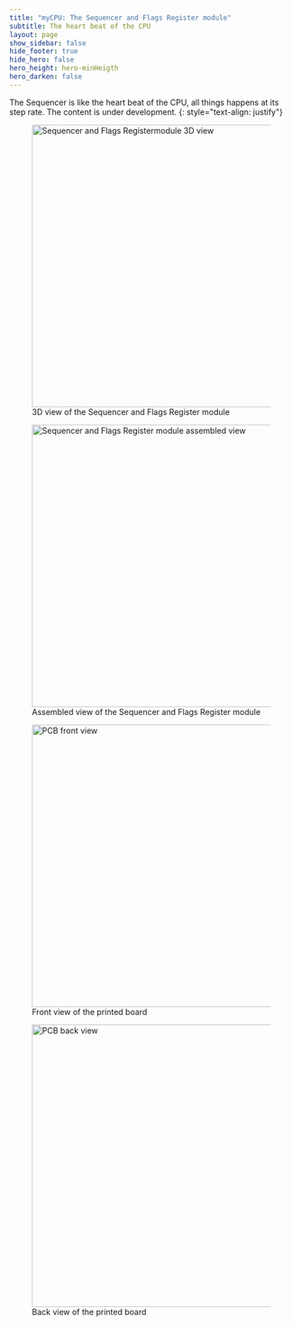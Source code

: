 ```yaml
---
title: "myCPU: The Sequencer and Flags Register module"
subtitle: The heart beat of the CPU
layout: page
show_sidebar: false
hide_footer: true
hide_hero: false
hero_height: hero-minHeigth
hero_darken: false
---
```

The Sequencer is like the heart beat of the CPU, all things happens at its step rate. The content is under development.
{: style="text-align: justify"}

<figure class="center">
    <img src="{{ site.baseurl }}/img/mycpu/modules/flag_register_seq/flag_register_sequencer_3dview.png" alt="Sequencer and Flags Registermodule 3D view" title="3D view of the Sequencer and Flags Register module" width="500px">
    <figcaption>3D view of the Sequencer and Flags Register module</figcaption>
</figure>
<figure class="center">
    <img src="{{ site.baseurl }}/img/mycpu/modules/flag_register_seq/flag_register_sequencer_assembled.png" alt="Sequencer and Flags Register module assembled view" title="Assembled view of the Sequencer and Flags Register module" width="500px">
    <figcaption>Assembled view of the Sequencer and Flags Register module</figcaption>
</figure>
<figure class="center">
    <img src="{{ site.baseurl }}/img/mycpu/modules/flag_register_seq/flag_register_sequencer_clear_front.png" alt="PCB front view" title="Front view of the printed board" width="500px">
    <figcaption>Front view of the printed board</figcaption>
</figure>
<figure class="center">
    <img src="{{ site.baseurl }}/img/mycpu/modules/flag_register_seq/flag_register_sequencer_clear_back.png" alt="PCB back view" title="Back view of the printed board" width="500px">
    <figcaption>Back view of the printed board</figcaption>
</figure>

